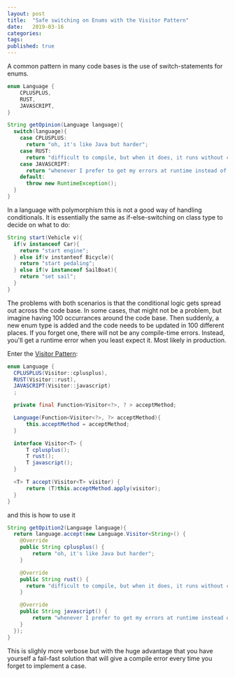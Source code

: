 ```yaml
---
layout: post
title:  "Safe switching on Enums with the Visitor Pattern"
date:   2019-03-16
categories:
tags:
published: true
---
```


A common pattern in many code bases is the use of switch-statements for enums.

```java
enum Language {
    CPLUSPLUS,
    RUST,
    JAVASCRIPT,
}

String getOpinion(Language language){
  switch(language){
    case CPLUSPLUS:
      return "oh, it's like Java but harder";
    case RUST:
      return "difficult to compile, but when it does, it runs without crashing";
    case JAVASCRIPT:
      return "whenever I prefer to get my errors at runtime instead of compile time...";
    default:
      throw new RuntimeException();
  }
}
```

In a language with polymorphism this is not a good way of handling conditionals. It is essentially the same as if-else-switching on class type to decide on what to do:

```java
String start(Vehicle v){
  if(v instanceof Car){
    return "start engine";
  } else if(v instanteof Bicycle){
    return "start pedaling";
  } else if(v instanceof SailBoat){
    return "set sail";
  }
}
```

The problems with both scenarios is that the conditional logic gets spread out across the code base. In some cases, that might not be a problem, but imagine having 100 occurrances around the code base. Then suddenly, a new enum type is added and the code needs to be updated in 100 different places. If you forget one, there will not be any compile-time errors. Instead, you'll get a runtime error when you least expect it. Most likely in production.

Enter the [Visitor Pattern][visitor-pattern]:

```java
enum Language {
  CPLUSPLUS(Visitor::cplusplus),
  RUST(Visitor::rust),
  JAVASCRIPT(Visitor::javascript)
  ;

  private final Function<Visitor<?>, ? > acceptMethod;

  Language(Function<Visitor<?>, ?> acceptMethod){
      this.acceptMethod = acceptMethod;
  }

  interface Visitor<T> {
      T cplusplus();
      T rust();
      T javascript();
  }

  <T> T accept(Visitor<T> visitor) {
      return (T)this.acceptMethod.apply(visitor);
  }
}
```

and this is how to use it

```java
String getOpition2(Language language){
  return language.accept(new Language.Visitor<String>() {
    @Override
    public String cplusplus() {
        return "oh, it's like Java but harder";
    }

    @Override
    public String rust() {
      return "difficult to compile, but when it does, it runs without crashing";
    }

    @Override
    public String javascript() {
        return "whenever I prefer to get my errors at runtime instead of compile time...";
    }
  });
}

```

This is slighly more verbose but with the huge advantage that you have yourself a fail-fast solution that will give a compile error every time you forget to implement a case.

[visitor-pattern]: https://en.wikipedia.org/wiki/Visitor_pattern#Java_example]
